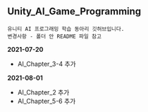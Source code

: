 ## Unity_AI_Game_Programming
	유니티 AI 프로그래밍 학습 동아리 깃허브입니다.
	변경사항 - 폴더 안 README 파일 참고

**2021-07-20**
* AI_Chapter_3-4 추가

**2021-08-01**
* AI_Chapter_2 추가
* AI_Chapter_5-6 추가